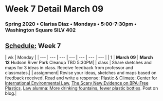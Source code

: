 # Week 7 Detail March 09

### Spring 2020 • Clarisa Diaz • Mondays • 5:00-7:30pm • Washington Square SILV 402

## [Schedule:](./) Week 7

| wk | Monday |
| --- | --- | --- | --- | --- | --- | --- |
| 1 | **March 09** | **March 12** Hudson River Park Cleanup TBD 5:30PM| 
| class | Share sketches and maps for 3 ideas in class. Receive feedback from professor and classmates.| 
| assignment| Revise your ideas, sketches and maps based on feedback received. Read and write a response: [Plastic & Climate: Center for International Environmental Law](https://www.ciel.org/plasticandclimate/), [The Scary New Evidence on BPA-Free Plastics](https://www.motherjones.com/environment/2014/03/tritan-certichem-eastman-bpa-free-plastic-safe/), [Law alumna: More drinking fountains, fewer plastic bottles](https://law.tulane.edu/news/law-alumna-more-drinking-fountains-fewer-plastic-bottles). Post on blog.|  

